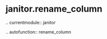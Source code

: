 ﻿janitor.rename\_column
======================

.. currentmodule:: janitor

.. autofunction:: rename_column
